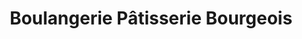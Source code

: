 ---
title: "Boulangerie Pâtisserie Bourgeois"
url: /prilly/boulangerie-patisserie-bourgeois/
shop: Bäckerei
---